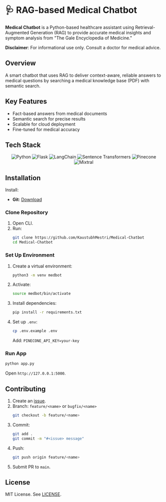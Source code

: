 # 🩺 RAG-based Medical Chatbot

**Medical Chatbot** is a Python-based healthcare assistant using Retrieval-Augmented Generation (RAG) to provide accurate medical insights and symptom analysis from "The Gale Encyclopedia of Medicine."

**Disclaimer**: For informational use only. Consult a doctor for medical advice.

## Overview

A smart chatbot that uses RAG to deliver context-aware, reliable answers to medical questions by searching a medical knowledge base (PDF) with semantic search.

## Key Features

- Fact-based answers from medical documents
- Semantic search for precise results
- Scalable for cloud deployment
- Fine-tuned for medical accuracy

## Tech Stack

<p align="center">
  <img src="https://img.shields.io/badge/Python-3776AB?style=flat-square&logo=python&logoColor=white" alt="Python"/>
  <img src="https://img.shields.io/badge/Flask-000000?style=flat-square&logo=flask&logoColor=white" alt="Flask"/>
  <img src="https://img.shields.io/badge/LangChain-121212?style=flat-square&logo=chainlink&logoColor=00C897" alt="LangChain"/>
  <img src="https://img.shields.io/badge/Sentence%20Transformers-FF6F61?style=flat-square&logo=huggingface&logoColor=white" alt="Sentence Transformers"/>
  <img src="https://img.shields.io/badge/Pinecone-008080?style=flat-square&logo=pinecone&logoColor=white" alt="Pinecone"/>
  <img src="https://img.shields.io/badge/Mixtral-412991?style=flat-square&logo=ai&logoColor=white" alt="Mixtral"/>
</p>

## Installation

Install:

- **Git**: [Download](https://git-scm.com/download/win)

### Clone Repository

1. Open CLI.
2. Run:
   ```bash
   git clone https://github.com/KaustubhMestri/Medical-Chatbot
   cd Medical-Chatbot
   ```

### Set Up Environment

1. Create a virtual environment:
   ```bash
   python3 -m venv medbot
   ```
2. Activate:
   ```bash
   source medbot/bin/activate
   ```
3. Install dependencies:
   ```bash
   pip install -r requirements.txt
   ```
4. Set up `.env`:
   ```bash
   cp .env.example .env
   ```
   Add: `PINECONE_API_KEY=your-key`

### Run App

```bash
python app.py
```

Open `http://127.0.0.1:5000`.

## Contributing

1. Create an [issue](https://github.com/KaustubhMestri/Medical-Chatbot/issues).
2. Branch: `feature/<name>` or `bugfix/<name>`
   ```bash
   git checkout -b feature/<name>
   ```
3. Commit:
   ```bash
   git add .
   git commit -m "#<issue> message"
   ```
4. Push:
   ```bash
   git push origin feature/<name>
   ```
5. Submit PR to `main`.

## License

MIT License. See [LICENSE](LICENSE).
